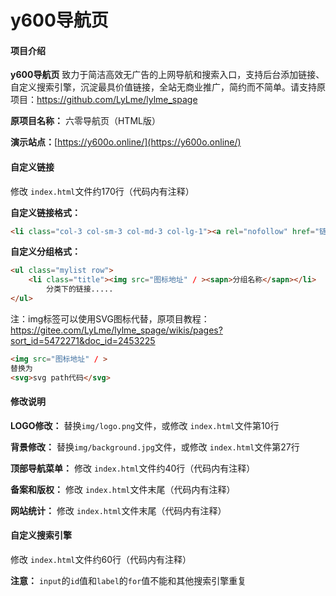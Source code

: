 # y600导航页

#### 项目介绍
**y600导航页** 致力于简洁高效无广告的上网导航和搜索入口，支持后台添加链接、自定义搜索引擎，沉淀最具价值链接，全站无商业推广，简约而不简单。请支持原项目：https://github.com/LyLme/lylme_spage

 **原项目名称：** 六零导航页（HTML版）



 **演示站点：**[https://y600o.online/](https://y600o.online/)







#### 自定义链接

 修改 `index.html`文件约170行（代码内有注释）

**自定义链接格式：**

```html
<li class="col-3 col-sm-3 col-md-3 col-lg-1"><a rel="nofollow" href="链接地址" target="_blank"><img src="图标地址" / ><span>链接名称</span></a></li>
```

**自定义分组格式：**

```html
<ul class="mylist row">
	<li class="title"><img src="图标地址" / ><sapn>分组名称</sapn></li>
		分类下的链接.....
</ul>
```
注：img标签可以使用SVG图标代替，原项目教程：https://gitee.com/LyLme/lylme_spage/wikis/pages?sort_id=5472271&doc_id=2453225

```html
<img src="图标地址" / >
替换为
<svg>svg path代码</svg>
```




#### 修改说明

**LOGO修改：** 替换`img/logo.png`文件，或修改 `index.html`文件第10行

**背景修改：** 替换`img/background.jpg`文件，或修改 `index.html`文件第27行

**顶部导航菜单：** 修改 `index.html`文件约40行（代码内有注释）

**备案和版权：** 修改 `index.html`文件末尾（代码内有注释）

**网站统计：** 修改 `index.html`文件末尾（代码内有注释）

#### 自定义搜索引擎

 修改 `index.html`文件约60行（代码内有注释）

**注意：** `input`的`id`值和`label`的`for`值不能和其他搜索引擎重复
